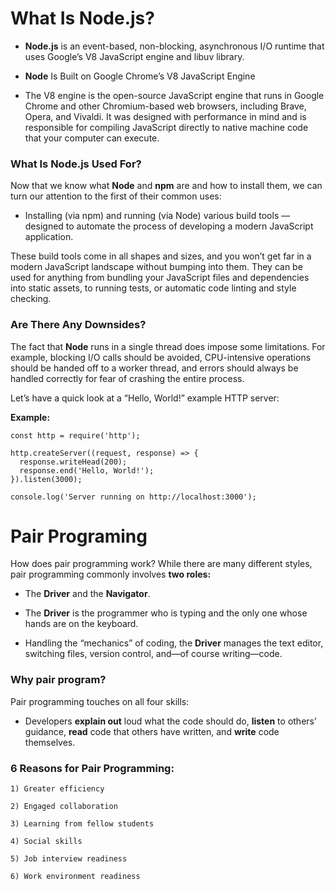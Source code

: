 # What Is Node.js?

- **Node.js** is an event-based, non-blocking, asynchronous I/O runtime that uses Google’s V8 JavaScript engine and libuv library.

- **Node** Is Built on Google Chrome’s V8 JavaScript Engine

- The V8 engine is the open-source JavaScript engine that runs in Google Chrome and other Chromium-based web browsers, including Brave, Opera, and Vivaldi. It was designed with performance in mind and is responsible for compiling JavaScript directly to native machine code that your computer can execute.

### What Is Node.js Used For?

Now that we know what **Node** and **npm** are and how to install them, we can turn our attention to the first of their common uses:

- Installing (via npm) and running (via Node) various build tools — designed to automate the process of developing a modern JavaScript application.

These build tools come in all shapes and sizes, and you won’t get far in a modern JavaScript landscape without bumping into them. They can be used for anything from bundling your JavaScript files and dependencies into static assets, to running tests, or automatic code linting and style checking.

### Are There Any Downsides?

The fact that **Node** runs in a single thread does impose some limitations. For example, blocking I/O calls should be avoided, CPU-intensive operations should be handed off to a worker thread, and errors should always be handled correctly for fear of crashing the entire process.

Let’s have a quick look at a “Hello, World!” example HTTP server:

**Example:**

```
const http = require('http');

http.createServer((request, response) => {
  response.writeHead(200);
  response.end('Hello, World!');
}).listen(3000);

console.log('Server running on http://localhost:3000');

```

# Pair Programing

How does pair programming work? While there are many different styles, pair programming commonly involves **two roles:**

- The **Driver** and the **Navigator**.

- The **Driver** is the programmer who is typing and the only one whose hands are on the keyboard.

- Handling the “mechanics” of coding, the **Driver** manages the text editor, switching files, version control, and—of course writing—code.

### Why pair program?

Pair programming touches on all four skills:

- Developers **explain out** loud what the code should do, **listen** to others’ guidance, **read** code that others have written, and **write** code themselves.

### 6 Reasons for Pair Programming:

    1) Greater efficiency

    2) Engaged collaboration

    3) Learning from fellow students

    4) Social skills

    5) Job interview readiness

    6) Work environment readiness
